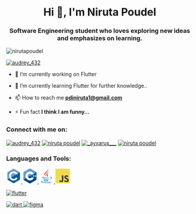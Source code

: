 <h1 align="center">Hi 👋, I'm Niruta Poudel</h1>
<h3 align="center">Software Engineering student who loves exploring new ideas and emphasizes on learning.</h3>

<p align="left"> <img src="https://komarev.com/ghpvc/?username=nirutapoudel&label=Profile%20views&color=0e75b6&style=flat" alt="nirutapoudel" /> </p>

<p align="left"> <a href="https://twitter.com/audrey_432" target="blank"><img src="https://img.shields.io/twitter/follow/audrey_432?logo=twitter&style=for-the-badge" alt="audrey_432" /></a> </p>

- 🔭 I’m currently working on Flutter

- 🌱 I’m currently learning Flutter for further knowledge..

- 📫 How to reach me **pdiniruta1@gmail.com**
-  ⚡ Fun fact **I think I am funny...**

<h3 align="left">Connect with me on:</h3>
<p align="left">
<a href="https://twitter.com/audrey_432" target="blank"><img align="center" src="https://raw.githubusercontent.com/rahuldkjain/github-profile-readme-generator/master/src/images/icons/Social/twitter.svg" alt="audrey_432" height="30" width="40" /></a>
<a href="https://fb.com/niruta poudel" target="blank"><img align="center" src="https://raw.githubusercontent.com/rahuldkjain/github-profile-readme-generator/master/src/images/icons/Social/facebook.svg" alt="niruta poudel" height="30" width="40" /></a>
<a href="https://instagram.com/_ayxarus___" target="blank"><img align="center" src="https://raw.githubusercontent.com/rahuldkjain/github-profile-readme-generator/master/src/images/icons/Social/instagram.svg" alt="_ayxarus___" height="30" width="40" /></a>
 <a href="https://linkedin.com/in/niruta poudel" target="blank"><img align="center" src="https://raw.githubusercontent.com/rahuldkjain/github-profile-readme-generator/master/src/images/icons/Social/linked-in-alt.svg" alt="niruta poudel" height="30" width="40"  /></a> 
</p>

<h3 align="left">Languages and Tools:</h3>
<p align="left"> <a href="https://www.cprogramming.com/" target="_blank" rel="noreferrer"> <img src="https://raw.githubusercontent.com/devicons/devicon/master/icons/c/c-original.svg" alt="c" width="40" height="40"/> </a> <a href="https://www.w3schools.com/cpp/" target="_blank" rel="noreferrer"> <img src="https://raw.githubusercontent.com/devicons/devicon/master/icons/cplusplus/cplusplus-original.svg" alt="cplusplus" width="40" height="40"/> </a> <a href="https://www.java.com" target="_blank" rel="noreferrer"> <img src="https://raw.githubusercontent.com/devicons/devicon/master/icons/java/java-original.svg" alt="java" width="40" height="40"/> </a> <a href="https://developer.mozilla.org/en-US/docs/Web/JavaScript" target="_blank" rel="noreferrer"> <img src="https://raw.githubusercontent.com/devicons/devicon/master/icons/javascript/javascript-original.svg" alt="javascript" width="40" height="40"/> </a> </p>
<p align="left"> <a href="https://flutter.dev" target="_blank" rel="noreferrer"> <img src="https://www.vectorlogo.zone/logos/flutterio/flutterio-icon.svg" alt="flutter" width="40" height="40"/> </a>
<p align="left"> <a href="https://dart.dev" target="_blank" rel="noreferrer"> <img src="https://www.vectorlogo.zone/logos/dartlang/dartlang-icon.svg" alt="dart" width="40" height="40"/> </a> <a href="https://www.figma.com/" target="_blank" rel="noreferrer"> <img src="https://www.vectorlogo.zone/logos/figma/figma-icon.svg" alt="figma" width="40" height="40"/> </a> 
</p>


